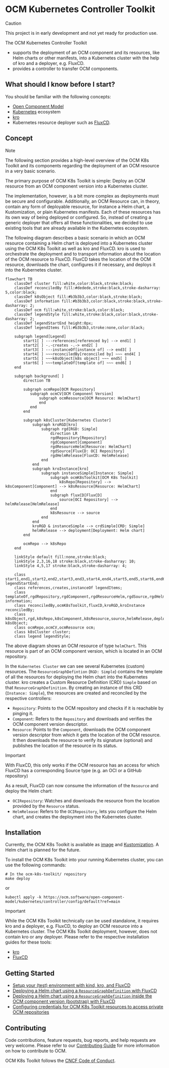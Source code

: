 # OCM Kubernetes Controller Toolkit

> [!CAUTION]
> This project is in early development and not yet ready for production use.

The OCM Kubernetes Controller Toolkit

- supports the deployment of an OCM component and its resources, like Helm charts or other manifests,
into a Kubernetes cluster with the help of kro and a deployer, e.g. FluxCD.
- provides a controller to transfer OCM components.

## What should I know before I start?

You should be familiar with the following concepts:

- [Open Component Model](https://ocm.software/)
- [Kubernetes](https://kubernetes.io/) ecosystem
- [kro](https://kro.run)
- Kubernetes resource deployer such as [FluxCD](https://fluxcd.io/).

## Concept

> [!NOTE]
> The following section provides a high-level overview of the OCM K8s Toolkit and its components regarding the
> deployment of an OCM resource in a very basic scenario.

The primary purpose of OCM K8s Toolkit is simple: Deploy an OCM resource from an OCM component version into a Kubernetes
cluster.

The implementation, however, is a bit more complex as deployments must be secure and configurable. Additionally, an
OCM Resource can, in theory, contain any form of deployable resource, for instance a Helm chart, a Kustomization, or
plain Kubernetes manifests. Each of these resources has its own way of being deployed or
configured. So, instead of creating a generic deployer that offers all these functionalities, we decided to use existing
tools that are already available in the Kubernetes ecosystem.

The following diagram describes a basic scenario in which an OCM resource containing a Helm chart is deployed into a
Kubernetes cluster using the OCM K8s Toolkit as well as kro and FluxCD.
kro is used to orchestrate the deployment and to transport information about the location of the OCM resource to FluxCD.
FluxCD takes the location of the OCM resource, downloads the chart, configures it if necessary,
and deploys it into the Kubernetes cluster.

```mermaid
flowchart TB
    classDef cluster fill:white,color:black,stroke:black;
    classDef reconciledBy fill:#dedede,stroke:black,stroke-dasharray: 5,color:black;
    classDef k8sObject fill:#b3b3b3,color:black,stroke:black;
    classDef information fill:#b3b3b3,color:black,stroke:black,stroke-dasharray: 2;
    classDef ocm fill:white,stroke:black,color:black;
    classDef legendStyle fill:white,stroke:black,color:black,stroke-dasharray: 2;
    classDef legendStartEnd height:0px;
    classDef legendItems fill:#b3b3b3,stroke:none,color:black;

    subgraph legend[Legend]
        start1[ ] ---references[referenced by] --> end1[ ]
        start2[ ] -.-creates -.-> end2[ ]
        start3[ ] ---instanceOf[instance of] --> end3[ ]
        start4[ ] ~~~reconciledBy[reconciled by] ~~~ end4[ ]
        start5[ ] ~~~k8sObject[k8s object] ~~~ end5[ ]
        start6[ ] ~~~templateOf[template of] ~~~ end6[ ]
    end

    subgraph background[ ]
        direction TB

        subgraph ocmRepo[OCM Repository]
           subgraph ocmCV[OCM Component Version]
               subgraph ocmResource[OCM Resource: HelmChart]
               end
           end
        end

        subgraph k8sCluster[Kubernetes Cluster]
            subgraph kroRGD[kro]
                subgraph rgd[RGD: Simple]
                    direction LR
                    rgdRepository[Repository]
                    rgdComponent[Component]
                    rgdResourceHelm[Resource: HelmChart]
                    rgdSource[FluxCD: OCI Repository]
                    rgdHelmRelease[FluxCD: HelmRelease]
                end
            end
            subgraph kroInstance[kro]
                subgraph instanceSimple[Instance: Simple]
                    subgraph ocmK8sToolkit[OCM K8s Toolkit]
                        k8sRepo[Repository] --> k8sComponent[Component] --> k8sResource[Resource: HelmChart]
                    end
                    subgraph fluxCD[FluxCD]
                        source[OCI Repository] --> helmRelease[HelmRelease]
                    end
                    k8sResource --> source
                end
            end
            kroRGD & instanceSimple --> crdSimple[CRD: Simple]
            helmRelease --> deployment[Deployment: Helm chart]
        end

        ocmRepo --> k8sRepo
    end

    linkStyle default fill:none,stroke:black;
    linkStyle 2,3,16,18 stroke:black,stroke-dasharray: 10;
    linkStyle 4,5,17 stroke:black,stroke-dasharray: 4;

    class start1,end1,start2,end2,start3,end3,start4,end4,start5,end5,start6,end6 legendStartEnd;
    class references,creates,instanceOf legendItems;
    class templateOf,rgdRepository,rgdComponent,rgdResourceHelm,rgdSource,rgdHelmRelease information;
    class reconciledBy,ocmK8sToolkit,fluxCD,kroRGD,kroInstance reconciledBy;
    class k8sObject,rgd,k8sRepo,k8sComponent,k8sResource,source,helmRelease,deployment,crdSimple,instanceSimple k8sObject;
    class ocmRepo,ocmCV,ocmResource ocm;
    class k8sCluster cluster;
    class legend legendStyle;
```

The above diagram shows an OCM resource of type `helmChart`. This resource is part of an OCM component version,
which is located in an OCM repository.

In the `Kubernetes Cluster` we can see several Kubernetes (custom) resources. The `ResourceGraphDefintion`
(`RGD: Simple`) contains the template of all the resources for deploying the Helm chart into the Kubernetes cluster.
kro creates a Custom Resource Definition (CRD) `Simple` based on that `ResourceGraphDefinition`. By creating an instance
of this CRD (`Instance: Simple`), the resources are created and reconciled by the respective controllers:

- `Repository`: Points to the OCM repository and checks if it is reachable by pinging it.
- `Component`: Refers to the `Repository` and downloads and verifies the OCM component version descriptor.
- `Resource`: Points to the `Component`, downloads the OCM component version descriptor from which it gets the location
of the OCM resource. It then downloads the resource to verify its signature (optional) and publishes the location of the
resource in its status.

> [!IMPORTANT]
> With FluxCD, this only works if the OCM resource has an access for which FluxCD has a corresponding Source type (e.g.
> an OCI or a GitHub repository)

As a result, FluxCD can now consume the information of the `Resource` and deploy the Helm chart:

- `OCIRepository`: Watches and downloads the resource from the location provided by the `Resource` status.
- `HelmRelease`: Refers to the `OCIRepository`, lets you configure the Helm chart, and creates the deployment into the
Kubernetes cluster.

## Installation

Currently, the OCM K8s Toolkit is available as [image][controller-image] and
[Kustomization](config/default/kustomization.yaml). A Helm chart is planned for the future.

To install the OCM K8s Toolkit into your running Kubernetes cluster, you can use the following commands:

```console
# In the ocm-k8s-toolkit/ repository
make deploy
```

or

```console
kubectl apply -k https://ocm.software/open-component-model/kubernetes/controller/config/default?ref=main
```

> [!IMPORTANT]
> While the OCM K8s Toolkit technically can be used standalone, it requires kro and a deployer, e.g. FluxCD, to deploy
> an OCM resource into a Kubernetes cluster. The OCM K8s Toolkit deployment, however, does not contain kro or any
> deployer. Please refer to the respective installation guides for these tools:
>
> - [kro](https://kro.run/docs/getting-started/Installation/)
> - [FluxCD](https://fluxcd.io/docs/installation/)

## Getting Started

- [Setup your (test) environment with kind, kro, and FluxCD](docs/getting-started/setup.md)
- [Deploying a Helm chart using a `ResourceGraphDefinition` with FluxCD](docs/getting-started/deploy-helm-chart.md)
- [Deploying a Helm chart using a `ResourceGraphDefinition` inside the OCM component version (bootstrap) with FluxCD](docs/getting-started/deploy-helm-chart-bootstrap.md)
- [Configuring credentials for OCM K8s Toolkit resources to access private OCM repositories](docs/getting-started/credentials.md)

## Contributing

Code contributions, feature requests, bug reports, and help requests are very welcome. Please refer to our
[Contributing Guide](https://github.com/open-component-model/.github/blob/main/CONTRIBUTING.md)
for more information on how to contribute to OCM.

OCM K8s Toolkit follows the [CNCF Code of Conduct](https://github.com/cncf/foundation/blob/main/code-of-conduct.md).

[controller-image]: https://ocm.software/open-component-model/kubernetes/controller/pkgs/container/ocm-k8s-toolkit
